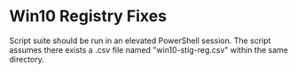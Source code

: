 # Win10 Registry Fixes

Script suite should be run in an elevated PowerShell session. The script assumes there exists a .csv file named "win10-stig-reg.csv" within the same directory.
